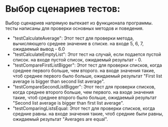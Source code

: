 # Выбор сценариев тестов:

Выбор сценариев напрямую вытекает из функционала программы. тесты написаны для проверки основных методов и поведения.
- "testCalculateAverage": Этот тест для проверки метода, вычисляющего среднее значение в списке. на входе 5, 6, 7, ожидаемый вывод - 6.0
- "testCalculateEmptyList": Этот тест на случай, если подается пустой список. на входе пустой список, ожидаемый результат - 0.
- "testCompareFirstListBigger": Этот тест для проверки списков, когда среднее первого больше, чем второго. на входе значения такие, чтоб среднее первого было больше, ожидаемый результат "First list average is bigger than second list average".
- "testCompareSecondListBigger": Этот тест для проверки списков, когда среднее второго больше, чем первого. на входе значения такие, чтоб среднее второго было больше, ожидаемый результат "Second list average is bigger than first list average".
- "testComparingListsEqual: Этот тест для проверки списков, когда средние равны. на входе значения такие, чтоб средние были равны, ожидаемый результат "Averages are equal".
